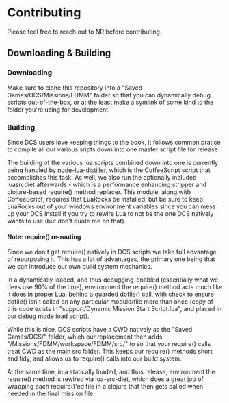 # Contributing

Please feel free to reach out to NR before contributing.

## Downloading & Building

### Downloading

Make sure to clone this repository into a "Saved Games/DCS/Missions/FDMM" folder so that you can dynamically debug scripts out-of-the-box, or at the least make a symlink of some kind to the folder you're using for development.

### Building

Since DCS users love keeping things to the book, it follows common pratice to compile all our various sripts down into one master script file for release.

The building of the various lua scripts combined down into one is currently being handled by [node-lua-distiller](https://github.com/yi/node-lua-distiller), which is the CoffeeScript script that accomplishes this task. As well, we also run the optionally included luasrcdiet afterwards - which is a performance enhancing stripper and clojure-based require() method replacer. This module, along with CoffeeScript, requires that LuaRocks be installed, but be sure to keep LuaRocks out of your windows environment variables since you can mess up your DCS install if you try to rewire Lua to not be the one DCS natively wants to use (but don't quote me on that).

#### Note: require() re-routing

Since we don't get require() natively in DCS scripts we take full advantage of repurposing it. This has a lot of advantages, the primary one being that we can introduce our own build system mechanics.

In a dynamically loaded, and thus debugging-enabled (essentially what we devs use 90% of the time), environment the require() method acts much like it does in proper Lua: behind a guarded dofile() call, with check to ensure dofile() isn't called on any particular module/file more than once (copy of this code exists in "support/Dynamic Mission Start Script.lua", and placed in our debug mode load script).

While this is nice, DCS scripts have a CWD natively as the "Saved Games/DCS/" folder, which our replacement then adds "/Missions/FDMM/workspace/FDMM/src/" to so that your require() calls treat CWD as the main src folder. This keeps our require() methods short and tidy, and allows us to require() calls into our build system.

At the same time, in a statically loaded, and thus release, environment the require() method is rewired via lua-src-diet, which does a great job of wrapping each require()'ed file in a clojure that then gets called when needed in the final mission file.
